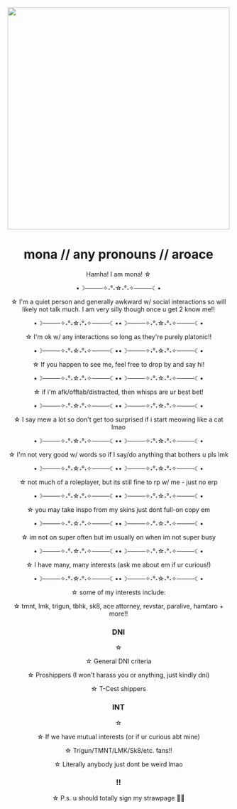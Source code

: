 <div id="header" align="center">
  <img src="https://i.giphy.com/media/v1.Y2lkPTc5MGI3NjExczJiMm44MGJmbmcxOGl2dmdmcmxqa2VsdGU1MWR6ZXhoM2V3NmZlbiZlcD12MV9pbnRlcm5hbF9naWZfYnlfaWQmY3Q9Zw/TrSqUougSkFO0/giphy.gif" width="500"/>
  
<center>
  <h1> mona // any pronouns // aroace</h1>

  <p> Hamha! I am mona! ☆

  •☽────✧˖°˖☆˖°˖✧────☾•
    
 ☆ I'm a quiet person and generally awkward w/ social interactions so will likely not talk much.
I am very silly though once u get 2 know me!!

•☽────✧˖°˖☆˖°˖✧────☾••☽────✧˖°˖☆˖°˖✧────☾•
    
☆ I'm ok w/ any interactions so long as they're purely platonic!!

•☽────✧˖°˖☆˖°˖✧────☾••☽────✧˖°˖☆˖°˖✧────☾•

☆  If you happen to see me, feel free to drop by and say hi! 

•☽────✧˖°˖☆˖°˖✧────☾••☽────✧˖°˖☆˖°˖✧────☾•
  
☆ if i'm afk/offtab/distracted, then whisps are ur best bet!

•☽────✧˖°˖☆˖°˖✧────☾••☽────✧˖°˖☆˖°˖✧────☾•

☆ I say mew a lot so don't get too surprised if i start meowing like a cat lmao

•☽────✧˖°˖☆˖°˖✧────☾••☽────✧˖°˖☆˖°˖✧────☾•

☆ I'm not very good w/ words so if I say/do anything that bothers u pls lmk 

•☽────✧˖°˖☆˖°˖✧────☾••☽────✧˖°˖☆˖°˖✧────☾•




☆ not much of a roleplayer, but its still fine to rp w/ me - just no erp

•☽────✧˖°˖☆˖°˖✧────☾••☽────✧˖°˖☆˖°˖✧────☾•
  
☆  you may take inspo from my skins just dont full-on copy em

•☽────✧˖°˖☆˖°˖✧────☾••☽────✧˖°˖☆˖°˖✧────☾•

☆  im not on super often but im usually on when im not super busy

•☽────✧˖°˖☆˖°˖✧────☾••☽────✧˖°˖☆˖°˖✧────☾•

☆  I have many, many interests (ask me about em if ur curious!)

•☽────✧˖°˖☆˖°˖✧────☾••☽────✧˖°˖☆˖°˖✧────☾•

☆  some of my interests include:
  
☆  tmnt, lmk, trigun, tbhk, sk8, ace attorney, revstar, paralive, hamtaro + more!!
  

  <h3>DNI</h3>

☆  <p>☆ General DNI criteria
    
☆  Proshippers (I won't harass you or anything, just kindly dni)
  
☆  T-Cest shippers</p>

 <h3>INT</h3>

☆  <p>☆ If we have mutual interests (or if ur curious abt mine)
    
☆ Trigun/TMNT/LMK/Sk8/etc. fans!! 
  
☆ Literally anybody just dont be weird lmao</p>
 
 <h3>!!</h3>
 ☆ P.s. u should totally sign my strawpage 🤭✨

</center>
